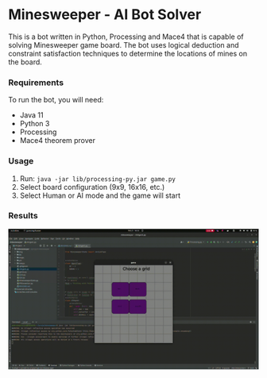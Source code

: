 # Minesweeper - AI Bot Solver

This is a bot written in Python, Processing and Mace4 that is capable of solving Minesweeper game board.
The bot uses logical deduction and constraint satisfaction techniques to determine the locations of mines on the board.

### Requirements 
To run the bot, you will need:
* Java 11
* Python 3
* Processing
* Mace4 theorem prover

### Usage 

1. Run: `java -jar lib/processing-py.jar game.py`
2. Select board configuration (9x9, 16x16, etc.)
3. Select Human or AI mode and the game will start

### Results
![minesweepergif.gif](minesweepergif.gif)
